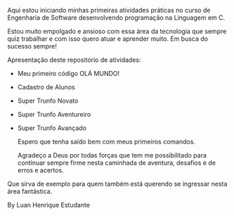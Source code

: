 Aqui estou iniciando minhas primeiras atividades práticas no curso de Engenharia de Software desenvolvendo programação na Linguagem em C.

Estou muito empolgado e ansioso com essa área da tecnologia que sempre quiz trabalhar e com isso quero atuar e aprender muito. Em busca do sucesso sempre!

Apresentação deste repositório de atividades:

- Meu primeiro código OLÁ MUNDO!
- Cadastro de Alunos
- Super Trunfo Novato
- Super Trunfo Aventureiro
- Super Trunfo Avançado

  Espero que tenha saído bem com meus primeiros comandos.

  Agradeço a Deus por todas forças que tem me possibilitado para continuar sempre firme nesta caminhada de aventura, desafios e de erros e acertos.

Que sirva de exemplo para quem também está querendo se ingressar nesta área fantástica.

By Luan Henrique
Estudante
